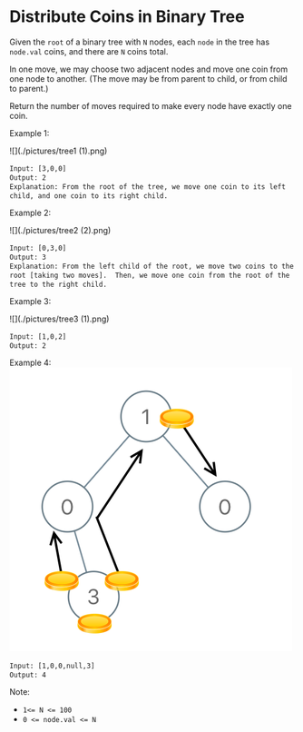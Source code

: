# Distribute Coins in Binary Tree
Given the `root` of a binary tree with `N` nodes, each `node` in the tree has `node.val` coins, and there are `N` coins total.

In one move, we may choose two adjacent nodes and move one coin from one node to another.  (The move may be from parent to child, or from child to parent.)

Return the number of moves required to make every node have exactly one coin.

 

Example 1:

![](./pictures/tree1 (1).png)
```
Input: [3,0,0]
Output: 2
Explanation: From the root of the tree, we move one coin to its left child, and one coin to its right child.
```
Example 2:

![](./pictures/tree2 (2).png)
```
Input: [0,3,0]
Output: 3
Explanation: From the left child of the root, we move two coins to the root [taking two moves].  Then, we move one coin from the root of the tree to the right child.
```
Example 3:

![](./pictures/tree3 (1).png)
```
Input: [1,0,2]
Output: 2
```
Example 4:
![](./pictures/tree4.png)
```
Input: [1,0,0,null,3]
Output: 4
```

Note:

- `1<= N <= 100`
- `0 <= node.val <= N`